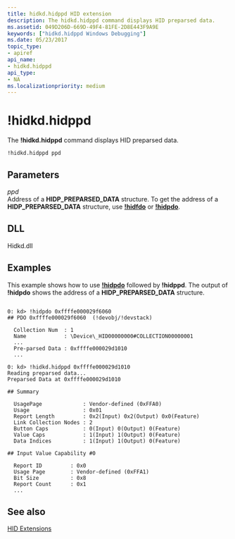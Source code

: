 ```yaml
---
title: hidkd.hidppd HID extension
description: The hidkd.hidppd command displays HID preparsed data.
ms.assetid: 049D206D-669D-49F4-81FE-2D8E443F9A9E
keywords: ["hidkd.hidppd Windows Debugging"]
ms.date: 05/23/2017
topic_type:
- apiref
api_name:
- hidkd.hidppd
api_type:
- NA
ms.localizationpriority: medium
---
```


# !hidkd.hidppd


The **!hidkd.hidppd** command displays HID preparsed data.

```dbgcmd
!hidkd.hidppd ppd
```

## <span id="ddk__devobj_dbg"></span><span id="DDK__DEVOBJ_DBG"></span>Parameters


<span id="_______ppd______"></span><span id="_______PPD______"></span> *ppd*   
Address of a **HIDP\_PREPARSED\_DATA** structure. To get the address of a **HIDP\_PREPARSED\_DATA** structure, use [**!hidfdo**](-hidkd-hidfdo.md) or [**!hidpdo**](-hidkd-hidpdo.md).

## <span id="DLL"></span><span id="dll"></span>DLL


Hidkd.dll

Examples
--------

This example shows how to use [**!hidpdo**](-hidkd-hidpdo.md) followed by **!hidppd**. The output of **!hidpdo** shows the address of a **HIDP\_PREPARSED\_DATA** structure.

```dbgcmd

0: kd> !hidpdo 0xffffe000029f6060
## PDO 0xffffe000029f6060  (!devobj/!devstack)

  Collection Num  : 1
  Name            : \Device\_HID00000000#COLLECTION00000001
  ...
  Pre-parsed Data : 0xffffe000029d1010
  ...

0: kd> !hidkd.hidppd 0xffffe000029d1010
Reading preparsed data...
Preparsed Data at 0xffffe000029d1010  

## Summary

  UsagePage             : Vendor-defined (0xFFA0)
  Usage                 : 0x01
  Report Length         : 0x2(Input) 0x2(Output) 0x0(Feature)
  Link Collection Nodes : 2
  Button Caps           : 0(Input) 0(Output) 0(Feature)
  Value Caps            : 1(Input) 1(Output) 0(Feature)
  Data Indices          : 1(Input) 1(Output) 0(Feature)

## Input Value Capability #0

  Report ID         : 0x0
  Usage Page        : Vendor-defined (0xFFA1)
  Bit Size          : 0x8
  Report Count      : 0x1
  ...
```

## <span id="see_also"></span>See also


[HID Extensions](hid-extensions.md)

 

 






